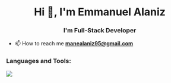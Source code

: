 <h1 align="center">Hi 👋, I'm Emmanuel Alaniz</h1>
<h3 align="center">I'm Full-Stack Developer</h3>

- 📫 How to reach me **manealaniz95@gmail.com**


<h3 align="left">Languages and Tools:</h3>
<p align="left">
  <a href="https://skillicons.dev">
    <img src="https://skillicons.dev/icons?i=html,css,js,typescript,vue,nuxt,react,next,astro,sass,tailwindcss,bootstrap,nodejs,nestjs,mysql,postgresql,sqlite,mongodb,firebase,git,github,docker,aws,vite,jest&perline=12" />
  </a>
</p>
